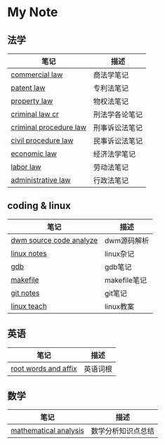 # My Note

## 法学
| 笔记                                                  | 描述           |
|-------------------------------------------------------|----------------|
| [commercial law](./commercial_law.md)                 | 商法学笔记     |
| [patent law](./patent_law.md)                         | 专利法笔记     |
| [property law](./property_law.md)                     | 物权法笔记     |
| [criminal law cr](./criminal_law_cr.md)               | 刑法学各论笔记 |
| [criminal procedure law](./criminal_procedure_law.md) | 刑事诉讼法笔记 |
| [civil procedure law](./civil_procedure_law.md)       | 民事诉讼法笔记 |
| [economic law](./economic_law.md)                     | 经济法学笔记   |
| [labor law](./labor_law.md)                           | 劳动法笔记     |
| [administrative law](./administrative_law.md)         | 行政法笔记     |

## coding & linux
| 笔记                                                    | 描述          |
|---------------------------------------------------------|---------------|
| [dwm source code analyze](./dwm_source_code_analyze.md) | dwm源码解析   |
| [linux notes](./linux_notes.md)                         | linux杂记     |
| [gdb](./gdb.md)                                         | gdb笔记       |
| [makefile](./makefile.md)                               | makefile笔记  |
| [git notes](./git_notes.md)                             | git笔记       |
| [linux teach](./linux_teach.md)                         | linux教案     |

## 英语
| 笔记                                          | 描述     |
|-----------------------------------------------|----------|
| [root words and affix](./root_words_affix.md) | 英语词根 |

## 数学
| 笔记                                                | 描述               |
|-----------------------------------------------------|--------------------|
| [mathematical analysis](./mathematical_analysis.md) | 数学分析知识点总结 |

